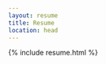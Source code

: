```yaml
---
layout: resume
title: Resume
location: head
---
```

<div class="container">
{% include resume.html %}
</div>
        

